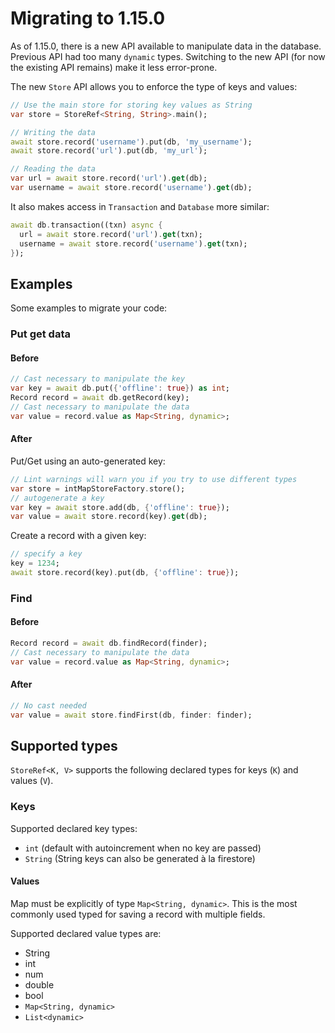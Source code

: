 # Migrating to 1.15.0

As of 1.15.0, there is a new API available to manipulate data in the database. 
Previous API had too many `dynamic` types. Switching to the new API (for now the existing API remains) make it less
error-prone.

The new `Store` API allows you to enforce the type of keys and values:

```dart
// Use the main store for storing key values as String
var store = StoreRef<String, String>.main();

// Writing the data
await store.record('username').put(db, 'my_username');
await store.record('url').put(db, 'my_url');

// Reading the data
var url = await store.record('url').get(db);
var username = await store.record('username').get(db);
```

It also makes access in `Transaction` and `Database` more similar:

```dart
await db.transaction((txn) async {
  url = await store.record('url').get(txn);
  username = await store.record('username').get(txn);
});

```

## Examples

Some examples to migrate your code:

### Put get data

#### Before

```dart
// Cast necessary to manipulate the key
var key = await db.put({'offline': true}) as int;
Record record = await db.getRecord(key);
// Cast necessary to manipulate the data
var value = record.value as Map<String, dynamic>;

```

#### After

Put/Get using an auto-generated key:

```dart
// Lint warnings will warn you if you try to use different types
var store = intMapStoreFactory.store();
// autogenerate a key
var key = await store.add(db, {'offline': true});
var value = await store.record(key).get(db);
```

Create a record with a given key:
```dart
// specify a key
key = 1234;
await store.record(key).put(db, {'offline': true});
```

### Find


#### Before

```dart
Record record = await db.findRecord(finder);
// Cast necessary to manipulate the data
var value = record.value as Map<String, dynamic>;

```

#### After

```dart
// No cast needed
var value = await store.findFirst(db, finder: finder);

```

## Supported types

`StoreRef<K, V>` supports the following declared types for keys (`K`) and values (`V`).

### Keys

Supported declared key types:
- `int` (default with autoincrement when no key are passed)
- `String` (String keys can also be generated à la firestore)

#### Values

Map must be explicitly of type `Map<String, dynamic>`. This is the most commonly used typed for saving a record with
multiple fields.

Supported declared value types are:
- String
- int
- num
- double
- bool
- `Map<String, dynamic>`
- `List<dynamic>`

